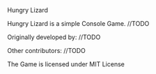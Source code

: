 Hungry Lizard

Hungry Lizard is a simple Console Game.
//TODO

Originally developed by:
//TODO

Other contributors:
//TODO

The Game is licensed under MIT License